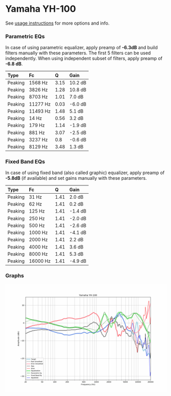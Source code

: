 # Yamaha YH-100
See [usage instructions](https://github.com/jaakkopasanen/AutoEq#usage) for more options and info.

### Parametric EQs
In case of using parametric equalizer, apply preamp of **-6.3dB** and build filters manually
with these parameters. The first 5 filters can be used independently.
When using independent subset of filters, apply preamp of **-6.8 dB**.

| Type    | Fc       |    Q | Gain    |
|:--------|:---------|:-----|:--------|
| Peaking | 1568 Hz  | 3.15 | 10.2 dB |
| Peaking | 3826 Hz  | 1.28 | 10.8 dB |
| Peaking | 8703 Hz  | 1.01 | 7.0 dB  |
| Peaking | 11277 Hz | 0.03 | -6.0 dB |
| Peaking | 11493 Hz | 1.48 | 5.1 dB  |
| Peaking | 14 Hz    | 0.56 | 3.2 dB  |
| Peaking | 179 Hz   | 1.14 | -1.9 dB |
| Peaking | 881 Hz   | 3.07 | -2.5 dB |
| Peaking | 3237 Hz  | 0.8  | -0.6 dB |
| Peaking | 8129 Hz  | 3.48 | 1.3 dB  |

### Fixed Band EQs
In case of using fixed band (also called graphic) equalizer, apply preamp of **-5.8dB**
(if available) and set gains manually with these parameters.

| Type    | Fc       |    Q | Gain    |
|:--------|:---------|:-----|:--------|
| Peaking | 31 Hz    | 1.41 | 2.0 dB  |
| Peaking | 62 Hz    | 1.41 | 0.2 dB  |
| Peaking | 125 Hz   | 1.41 | -1.4 dB |
| Peaking | 250 Hz   | 1.41 | -2.0 dB |
| Peaking | 500 Hz   | 1.41 | -2.6 dB |
| Peaking | 1000 Hz  | 1.41 | -4.1 dB |
| Peaking | 2000 Hz  | 1.41 | 2.2 dB  |
| Peaking | 4000 Hz  | 1.41 | 3.6 dB  |
| Peaking | 8000 Hz  | 1.41 | 5.3 dB  |
| Peaking | 16000 Hz | 1.41 | -4.9 dB |

### Graphs
![](./Yamaha%20YH-100.png)